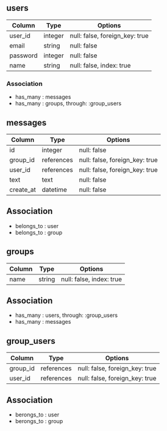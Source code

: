 ## users

|Column|Type|Options|
|------|----|-------|
|user_id|integer|null: false, foreign_key: true|
|email|string|null: false|
|password|integer|null: false|
|name|string|null: false, index: true|

### Association
- has_many : messages
- has_many : groups, through: :group_users


## messages
|Column|Type|Options|
|------|----|-------|
|id|integer|null: false|
|group_id|references|null: false, foreign_key: true|
|user_id|references|null: false, foreign_key: true|
|text|text|null: false|
|create_at|datetime|null: false|

## Association
- belongs_to : user
- belongs_to : group


## groups
|Column|Type|Options|
|------|----|-------|
|name|string|null: false, index: true|

## Association
- has_many : users, through: :group_users
- has_many : messages


## group_users
|Column|Type|Options|
|------|----|-------|
|group_id|references|null: false, foreign_key: true|
|user_id|references|null: false, foreign_key: true|

## Association
- berongs_to : user
- berongs_to : group

